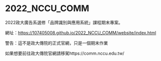 # 2022_NCCU_COMM
2022政大廣告系選修「品牌識別與應用系統」課程期末專案。  

網址：https://107405008.github.io/2022_NCCU_COMM/website/index.html  


    

警告：這不是政大傳院的正式官網，只是一個期末作業  


如果想要前往政大傳院官網請移駕https://comm.nccu.edu.tw/
